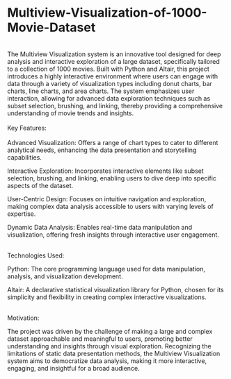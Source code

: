# Multiview-Visualization-of-1000-Movie-Dataset
<br>
The Multiview Visualization system is an innovative tool designed for deep analysis and interactive exploration of a large dataset, specifically tailored to a collection of 1000 movies. Built with Python and Altair, this project introduces a highly interactive environment where users can engage with data through a variety of visualization types including donut charts, bar charts, line charts, and area charts. The system emphasizes user interaction, allowing for advanced data exploration techniques such as subset selection, brushing, and linking, thereby providing a comprehensive understanding of movie trends and insights.
<br><br>
Key Features:<br>
<br>
Advanced Visualization: Offers a range of chart types to cater to different analytical needs, enhancing the data presentation and storytelling capabilities.<br>

Interactive Exploration: Incorporates interactive elements like subset selection, brushing, and linking, enabling users to dive deep into specific aspects of the dataset.<br>

User-Centric Design: Focuses on intuitive navigation and exploration, making complex data analysis accessible to users with varying levels of expertise.<br>

Dynamic Data Analysis: Enables real-time data manipulation and visualization, offering fresh insights through interactive user engagement.<br><br>

Technologies Used:<br>

Python: The core programming language used for data manipulation, analysis, and visualization development.<br>

Altair: A declarative statistical visualization library for Python, chosen for its simplicity and flexibility in creating complex interactive visualizations.<br><br>

Motivation:<br>

The project was driven by the challenge of making a large and complex dataset approachable and meaningful to users, promoting better understanding and insights through visual exploration. Recognizing the limitations of static data presentation methods, the Multiview Visualization system aims to democratize data analysis, making it more interactive, engaging, and insightful for a broad audience.
